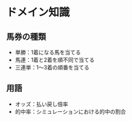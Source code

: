 # ドメイン知識

## 馬券の種類
- 単勝：1着になる馬を当てる
- 馬連：1着と2着を順不同で当てる
- 三連単：1～3着の順番を当てる

## 用語
- オッズ：払い戻し倍率
- 的中率：シミュレーションにおける的中の割合
